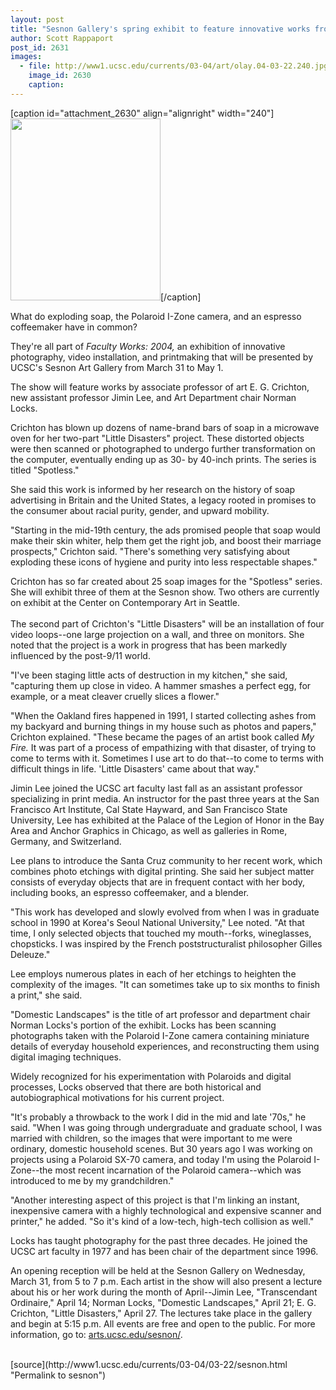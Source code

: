 ```yaml
---
layout: post
title: "Sesnon Gallery's spring exhibit to feature innovative works from three UCSC art faculty"
author: Scott Rappaport
post_id: 2631
images:
  - file: http://www1.ucsc.edu/currents/03-04/art/olay.04-03-22.240.jpg
    image_id: 2630
    caption: 
---
```


[caption id="attachment_2630" align="alignright" width="240"]<a href="http://localhost/mysite/wp-content/uploads/2004/03/olay.04-03-22.240.jpg"><img class="size-full wp-image-2630" src="http://localhost/mysite/wp-content/uploads/2004/03/olay.04-03-22.240.jpg" alt="" width="240" height="291" /></a>[/caption]
<p>
  What do exploding soap, the Polaroid I-Zone camera, and an espresso coffeemaker have in common?
</p>
<p>
  They're all part of <i>Faculty Works: 2004,</i> an exhibition of innovative photography, video installation, and printmaking that will be presented by UCSC's Sesnon Art Gallery from March 31 to May 1.
</p>
<p>
  The show will feature works by associate professor of art E. G. Crichton, new assistant professor Jimin Lee, and Art Department chair Norman Locks.<br>
</p>
<p>
  Crichton has blown up dozens of name-brand bars of soap in a microwave oven for her two-part "Little Disasters" project. These distorted objects were then scanned or photographed to undergo further transformation on the computer, eventually ending up as 30- by 40-inch prints. The series is titled "Spotless."<br>
</p>
<p>
  She said this work is informed by her research on the history of soap advertising in Britain and the United States, a legacy rooted in promises to the consumer about racial purity, gender, and upward mobility.<br>
</p>
<p>
  "Starting in the mid-19th century, the ads promised people that soap would make their skin whiter, help them get the right job, and boost their marriage prospects," Crichton said. "There's something very satisfying about exploding these icons of hygiene and purity into less respectable shapes."<br>
</p>
<p>
  Crichton has so far created about 25 soap images for the "Spotless" series. She will exhibit three of them at the Sesnon show. Two others are currently on exhibit at the Center on Contemporary Art in Seattle.<br>
  <br>
  The second part of Crichton's "Little Disasters" will be an installation of four video loops--one large projection on a wall, and three on monitors. She noted that the project is a work in progress that has been markedly influenced by the post-9/11 world.<br>
</p>
<p>
  "I've been staging little acts of destruction in my kitchen," she said, "capturing them up close in video. A hammer smashes a perfect egg, for example, or a meat cleaver cruelly slices a flower."<br>
</p>
<p>
  "When the Oakland fires happened in 1991, I started collecting ashes from my backyard and burning things in my house such as photos and papers," Crichton explained. "These became the pages of an artist book called <i>My Fire.</i> It was part of a process of empathizing with that disaster, of trying to come to terms with it. Sometimes I use art to do that--to come to terms with difficult things in life. 'Little Disasters' came about that way."<br>
</p>
<p>
  Jimin Lee joined the UCSC art faculty last fall as an assistant professor specializing in print media. An instructor for the past three years at the San Francisco Art Institute, Cal State Hayward, and San Francisco State University, Lee has exhibited at the Palace of the Legion of Honor in the Bay Area and Anchor Graphics in Chicago, as well as galleries in Rome, Germany, and Switzerland.<br>
</p>
<p>
  Lee plans to introduce the Santa Cruz community to her recent work, which combines photo etchings with digital printing. She said her subject matter consists of everyday objects that are in frequent contact with her body, including books, an espresso coffeemaker, and a blender.<br>
</p>
<p>
  "This work has developed and slowly evolved from when I was in graduate school in 1990 at Korea's Seoul National University," Lee noted. "At that time, I only selected objects that touched my mouth--forks, wineglasses, chopsticks. I was inspired by the French poststructuralist philosopher Gilles Deleuze."<br>
</p>
<p>
  Lee employs numerous plates in each of her etchings to heighten the complexity of the images. "It can sometimes take up to six months to finish a print," she said.<br>
</p>
<p>
  "Domestic Landscapes" is the title of art professor and department chair Norman Locks's portion of the exhibit. Locks has been scanning photographs taken with the Polaroid I-Zone camera containing miniature details of everyday household experiences, and reconstructing them using digital imaging techniques.<br>
</p>
<p>
  Widely recognized for his experimentation with Polaroids and digital processes, Locks observed that there are both historical and autobiographical motivations for his current project.<br>
</p>
<p>
  "It's probably a throwback to the work I did in the mid and late '70s," he said. "When I was going through undergraduate and graduate school, I was married with children, so the images that were important to me were ordinary, domestic household scenes. But 30 years ago I was working on projects using a Polaroid SX-70 camera, and today I'm using the Polaroid I-Zone--the most recent incarnation of the Polaroid camera--which was introduced to me by my grandchildren."<br>
</p>
<p>
  "Another interesting aspect of this project is that I'm linking an instant, inexpensive camera with a highly technological and expensive scanner and printer," he added. "So it's kind of a low-tech, high-tech collision as well."<br>
</p>
<p>
  Locks has taught photography for the past three decades. He joined the UCSC art faculty in 1977 and has been chair of the department since 1996.<br>
</p>
<p>
  An opening reception will be held at the Sesnon Gallery on Wednesday, March 31, from 5 to 7 p.m. Each artist in the show will also present a lecture about his or her work during the month of April--Jimin Lee, "Transcendant Ordinaire," April 14; Norman Locks, "Domestic Landscapes," April 21; E. G. Crichton, "Little Disasters," April 27. The lectures take place in the gallery and begin at 5:15 p.m. All events are free and open to the public. For more information, go to: <a href="http://arts.ucsc.edu/sesnon/">arts.ucsc.edu/sesnon/</a>.<br>
  <br>
</p>
[source](http://www1.ucsc.edu/currents/03-04/03-22/sesnon.html "Permalink to sesnon")

